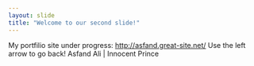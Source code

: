```yaml
---
layout: slide
title: "Welcome to our second slide!"
---
```

My portfilio site under progress: http://asfand.great-site.net/
Use the left arrow to go back!
Asfand Ali | Innocent Prince
